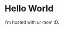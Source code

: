<!DOCTYPE html>
<html>
<body>
<h1>Hello World</h1>
<p>I'm hosted with ur mom :D.</p>
</body>
</html>